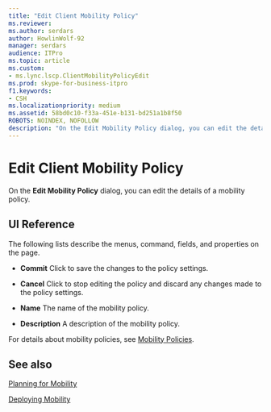 ```yaml
---
title: "Edit Client Mobility Policy"
ms.reviewer: 
ms.author: serdars
author: HowlinWolf-92
manager: serdars
audience: ITPro
ms.topic: article
ms.custom:
- ms.lync.lscp.ClientMobilityPolicyEdit
ms.prod: skype-for-business-itpro
f1.keywords:
- CSH
ms.localizationpriority: medium
ms.assetid: 58bd0c10-f33a-451e-b131-bd251a1b8f50
ROBOTS: NOINDEX, NOFOLLOW
description: "On the Edit Mobility Policy dialog, you can edit the details of a mobility policy."
---
```


# Edit Client Mobility Policy

On the **Edit Mobility Policy** dialog, you can edit the details of a mobility policy.

## UI Reference

The following lists describe the menus, command, fields, and properties on the page.


- **Commit** Click to save the changes to the policy settings.

- **Cancel** Click to stop editing the policy and discard any changes made to the policy settings.

- **Name** The name of the mobility policy.

- **Description** A description of the mobility policy.

For details about mobility policies, see [Mobility Policies](/previous-versions/office/lync-server-2013/lync-server-2013-mobility-policies).

## See also

[Planning for Mobility](/previous-versions/office/lync-server-2013/lync-server-2013-planning-for-mobility)

[Deploying Mobility](/previous-versions/office/lync-server-2013/lync-server-2013-deploying-mobility)